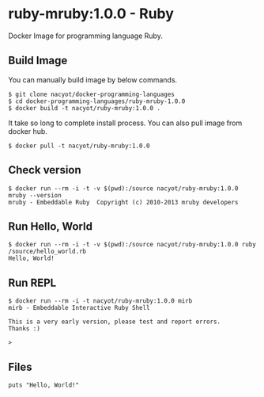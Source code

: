 # ruby-mruby:1.0.0 - Ruby

Docker Image for programming language Ruby.

## Build Image

You can manually build image by below commands.

```
$ git clone nacyot/docker-programming-languages
$ cd docker-programming-languages/ruby-mruby-1.0.0
$ docker build -t nacyot/ruby-mruby:1.0.0 .
```

It take so long to complete install process. You can also pull image from docker hub.

```
$ docker pull -t nacyot/ruby-mruby:1.0.0
```

## Check version

```
$ docker run --rm -i -t -v $(pwd):/source nacyot/ruby-mruby:1.0.0 mruby --version
mruby - Embeddable Ruby  Copyright (c) 2010-2013 mruby developers
```

## Run Hello, World

```
$ docker run --rm -i -t -v $(pwd):/source nacyot/ruby-mruby:1.0.0 ruby /source/hello_world.rb
Hello, World!
```

## Run REPL

```
$ docker run --rm -i -t nacyot/ruby-mruby:1.0.0 mirb
mirb - Embeddable Interactive Ruby Shell

This is a very early version, please test and report errors.
Thanks :)

>
```

## Files

```
puts "Hello, World!"
```
